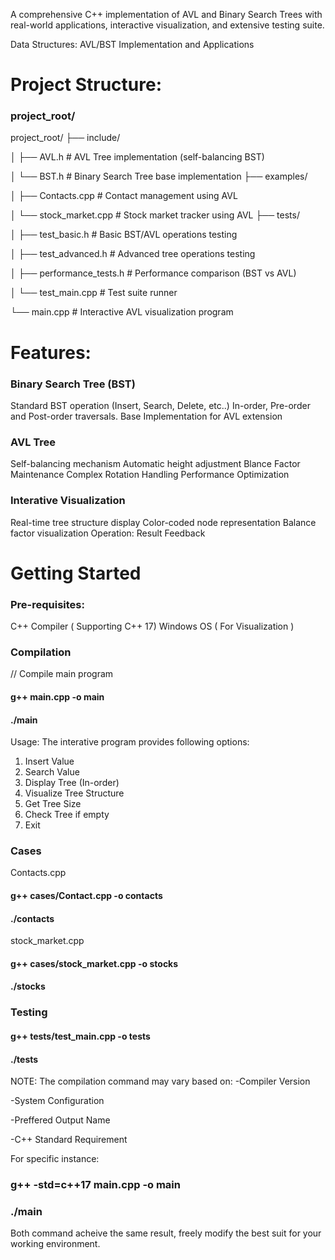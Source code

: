 
A comprehensive C++ implementation of AVL and Binary Search Trees with real-world applications, interactive visualization, and extensive testing suite.

Data Structures: AVL/BST Implementation and Applications
# Project Structure:
### project_root/
 project_root/
├── include/

│   ├── AVL.h         # AVL Tree implementation (self-balancing BST)

│   └── BST.h         # Binary Search Tree base implementation
├── examples/

│   ├── Contacts.cpp      # Contact management using AVL

│   └── stock_market.cpp  # Stock market tracker using AVL
├── tests/

│   ├── test_basic.h      # Basic BST/AVL operations testing

│   ├── test_advanced.h   # Advanced tree operations testing

│   ├── performance_tests.h # Performance comparison (BST vs AVL)

│   └── test_main.cpp     # Test suite runner

└── main.cpp          # Interactive AVL visualization program

# Features:  
### Binary Search Tree (BST)
Standard BST operation (Insert, Search, Delete, etc..)
In-order, Pre-order and Post-order traversals.
Base Implementation for AVL extension

### AVL Tree
Self-balancing mechanism
Automatic height adjustment
Blance Factor Maintenance
Complex Rotation Handling
Performance Optimization

### Interative Visualization
Real-time tree structure display
Color-coded node representation
Balance factor visualization
Operation: Result Feedback

# Getting Started

### Pre-requisites:
C++ Compiler ( Supporting C++ 17)
Windows OS ( For Visualization )

### Compilation
// Compile main program
#### g++ main.cpp -o main

#### ./main

Usage: The interative program provides following options:
1. Insert Value
2. Search Value
3. Display Tree (In-order)
4. Visualize Tree Structure
5. Get Tree Size
6. Check Tree if empty
7. Exit

### Cases
Contacts.cpp
#### g++ cases/Contact.cpp -o contacts

#### ./contacts

stock_market.cpp
#### g++ cases/stock_market.cpp -o stocks

#### ./stocks

### Testing
#### g++ tests/test_main.cpp -o tests

#### ./tests


NOTE: The compilation command may vary based on:
-Compiler Version

-System Configuration

-Preffered Output Name

-C++ Standard Requirement

For specific instance:
### g++ -std=c++17 main.cpp -o main
### ./main

Both command acheive the same result, freely modify the best suit for your working environment.



